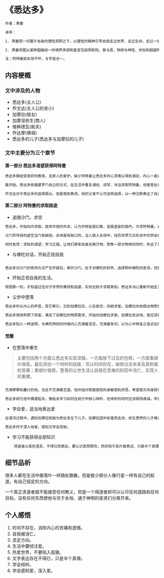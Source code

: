 # 《悉达多》
```txt
作者：黑塞

译序：

1. 黑塞把一切置于自身的理性观照之下，以理性的精神引导自我走过世界，走过生命，走过一切心与物的形相，从而达到物我一如的解脱境界。

2. 黑塞视图以某种圆融统一的境界来调和甚至包容阴和阳、善与恶、物欲与神性、世俗和超越等两难命题。

注：阿特曼即永恒不坏，与宇宙合一。
```

## 内容梗概

### 文中涉及的人物

+ 悉达多(主人公)
+ 乔文达(主人公的发小)
+ 加摩拉(妓女)
+ 加摩湿弥生(商人)
+ 维稣德瓦(船夫)
+ 乔达摩(佛祖)
+ 悉达多的儿子(悉达多与加摩拉的儿子)
  
### 文中主要分为三个章节

#### 第一部分 悉达多渴望获得阿特曼

```txt
悉达多随经受良好的教育，及家人的爱护。缺少阿特曼让悉达多的心灵难以得到满足，内心一直对其充满渴望，从此也开启了一生寻求阿特曼的路途。

最开始，悉达多依据婆罗门自己的方式，在生活中重复诵经、讲学、沐浴求取阿特曼，但是悉达多对于传统方式产生质疑。阿特曼不是应该存在于内心？为什么要通过外在的沐浴忏悔？为什么要向诸神献祭？这样的方式真的可以求得内心的安宁吗？阿特曼应该是从内求取，存于自身。目睹三个沙门的苦行后，悉达多产生了做沙门的念头。悉达多开始向内求取。

乔文达对于悉达多的选择顺从，但是感到焦虑。他的父亲不认可这种选择，以一种沉默表达了自己不合作的态度(此处伏笔，以后他也陷入一样的轮回)。
```



#### 第二部分 阿特曼的求取路途

+ 追随沙门，求空

```txt
悉达多，开始向内求取，放弃华丽的外衣，认为外物皆是幻象，皆是虚妄的腐朽。为求阿特曼，自己决心抛却渴望、欲望、梦想、快乐和忧伤，将自我化为空无。当自我消无，空寂的心灵的安宁，这时终极之物就会慢慢觉醒。但是这种对空无的追求实则是对外物的蔑视，对周遭世界的逃避，于内心的空无和虚幻。因为他本身存在巨大的逻辑漏洞。

沙门所传授的虚空法门有缺陷，永恒是有缺口的。当人跳入永恒中，经历世界万众形态中仍然会感受到躁动的渴望，而且渴望此起彼伏。人终究因为欲望，而重归于本身中，无法逃避自我。，此种法门是有破绽的。他开始明白所做的一切不过是陷入轮回，并没有半点接近知识。悉达多认为所谓虚空终不过是自我的逃离，自我的欺骗。这种逃离，在酒馆中，很容易就通过一碗米酒获得。

同时发现：求知的渴望，学习之路，让他们原来自身远离万物，聚焦一部分物体的同时，失去了另一部分。也不可能通过学习获得任何东西，阿特曼存在于世界万物，无处不在。

```

+ 与佛陀对话，开始正视自我



```txt

悉达多对沙门的修持方式产生怀疑后，离开沙门。处于对佛陀的好奇，选择聆听佛陀的宣讲。但是悉达多对乔达摩的讲述仍然产生怀疑，阐述的教义内容完美清晰而且能够得以验证，但是其中涉及的救赎之道（受众是求解脱之人）打破了自身的体系【原文如此表述，此处笔者不是很明晰确定个中内涵】，其次对于个人体验方面的空缺。悉达多对此深深怀疑，开始求取真实的体验，开始真实对待自我。

```

+ 开始正视自我的生活。

```txt
顿悟那一刻，才知道过往对于世界的蔑视和逃避，实则无助于求取真知。悉达多决心重新开始生活，以一种全新的姿态认识世界。既然是认知世界，重返父母身边，恢复沙门生活，都是在陷入一种轮回，是一种莫大的讽刺，一切对于他而言都已经结束了，他选择放弃一切身份。
```

+ 尘世中堕落

```txt
悉达多听从内心的声音，受它牵引。见到加摩拉后，心生欲念，向她求爱。加摩拉向他提出物质的需求，并向加摩湿弥生引荐悉达多，为悉达多谋求一份差事以争取金钱。悉达多通过才智和运气（大多还是运气啦）获取财富，但是并未和加摩湿弥生一样以利益为唯一目的，而是顺从内心与周围人结交，倾听。不为加摩湿弥生所控制。在他看来这只是他的游戏，并非想要掉入钱眼。

悉达多很快积攒了财富，满足了加摩拉的物质需求，开始向加摩拉求爱。加摩拉告诉他，爱应该相互爱慕，彼此倾倒。在富裕的生活中，在加摩拉的爱中，这种对世界的感知并没有自己的深入参与，自我仍然在远处漂泊，无法真正以本性投入生活。

悉达多陷入一种迷惘，与佛陀拜别的时候内心充满着坚定，充满着急切，以为心中神圣之音近在咫尺。而今整个人已经在世俗社会中变得沉重又迟钝，不论是思维、辨识还是自持能力。但是随之增长的是对生活的触觉，比如：如何处理生意，如何消遣娱乐，如何享受。随着财富的增加，富人病逐渐侵染。生活已经不再是他的游戏，而是他的枷锁。生活中的重复，让他感到乏味，逐渐追求更大的刺激。不断地重复、强化攫住了他的品德，开始逐利催逼欠款、冷漠不再施舍他人。终于有一天他开始对这种生活感觉到倦怠。

```
#### 觉醒


+ 在堕落中重生

> 主要包括两个方面让悉达多实现涅槃，一方面放下过去的包袱，一方面重塑价值观，最后添加一个倾听的技能：否认时间存在，破除过去未来及其附属的苦痛；重塑价值观，堕落的尘世生活让自我在苦难的轮回中消亡，实现人的重建。

```txt

充满罪孽和蠢行的他，无处不充满着空虚。他开始对颓废腐败的身躯感到厌恶，希望毁灭肉身获得安宁。但是在一场死亡后，他重生了，认清了、珍爱自己这个普通的肉体凡胎，开始接纳并感到快乐好奇。他逐渐明白只有经历过俗世的痛苦和疯狂才能真正认清自己，而不是通过修持、诵经等等，这些只会让他陷入傲慢，过于急切地想要寻得阿特曼，而自我已经潜入傲慢和理性，并盘踞生长，企图通过斋戒和沐浴来摧毁。在通过无常世事的洗礼，自我消亡。

悉达多前行途中偶遇船夫，像船夫学习如何在前行中耐心倾听，在倾听的同时应该保持虔诚。学会以一颗宁静的心灵、一种期盼而又宽容的心境去倾听、抛弃一切欲望和激情、抛弃一切评判与见解。而后以河水为隐喻，表明时间并不存在这一理念。（少年，中年，现在，老年都存在，但是我只存在于现在，）因而由此产生的折磨和恐惧也因时间的消散而消散。

```

+ 学会爱，适当地表达爱

```txt
在渡河过程中，遇到加摩拉和她为悉达多生下儿子。加摩拉因中蛇毒而去世。娇生惯养的儿子难以接受穷困的环境和悉达多的引导。悉达多体内作为父亲本能的驱使，让他产生难以克制的爱，热诚，害怕失去的恐惧，这种情绪完全淹没了他的理智。悉达多的行为对儿子产生了过多的约束和期待，然而这完全重复了悉达多父亲的行为。悉达多终于明白合适表达自己的爱，放弃对他人过分的期待和约束。

悉达多终于深入地爱，感知又学会克制。
```

+ 学习不能获得全部知识

```txt
    得道者以某些语言，不得已而表达，要认识其局限性，而非陷于其片面表述，只是半个真理，都缺乏完备、圆融与统一。所以才有轮回与涅槃，虚空与真如，痛苦与救赎。讲授教义的导师不得已而为之，别无选择。实则万物皆是至善。
```

## 细节品析


很多人都在生活中像落叶一样随处飘散，但是极少部分人像行星一样有自己的航道，有自己恒定的方向。

一个真正求道者就不能接受任何教义，但是一个得道者却可以认可任何道路和任何目标，没有任何东西使他与住于永恒、通于神明的圣贤们分离开来。

## 个人感悟

1. 时间不存在，消除内心的苦痛和遗憾。
2. 自我被消亡。
3. 坚定方向。
4. 生活中要倾注爱。
5. 热爱世界，不要陷入孤傲。
6. 文字表达存在不得已，只是半个真理。
7. 学会倾听。
8. 学会感知爱，深入爱。